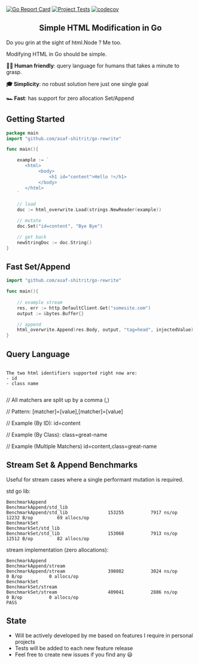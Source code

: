 [![Go Report Card](https://goreportcard.com/badge/github.com/asaf-shitrit/go-rewrite)](https://goreportcard.com/report/github.com/asaf-shitrit/go-rewrite)
[![Project Tests](https://github.com/asaf-shitrit/html-overwrite/actions/workflows/go.yml/badge.svg)](https://github.com/asaf-shitrit/html-overwrite/actions/workflows/go.yml)
[![codecov](https://codecov.io/gh/asaf-shitrit/go-rewrite/branch/main/graph/badge.svg?token=4BAB8KMGCJ)](https://codecov.io/gh/asaf-shitrit/go-rewrite)
<h2 align="center">Simple HTML Modification in Go</h2>
Do you grin at the sight of html.Node ? Me too.

Modifying HTML in Go should be simple.


**🧘🏻 Human friendly**: query language for humans that takes a minute to grasp.

**🎓 Simplicity**: no robust solution here just one single goal

**🏎 Fast**: has support for zero allocation Set/Append

## Getting Started

```go
package main
import "github.com/asaf-shitrit/go-rewrite"

func main(){

    example := `
       <html>
            <body>
                <h1 id="content">Hello !</h1>
            </body>
       </html>
    `

    // load
    doc := html_overwrite.Load(strings.NewReader(example))

    // mutate
    doc.Set("id=content", "Bye Bye")

    // get back
    newStringDoc := doc.String()
}
```

## Fast Set/Append

```go
import "github.com/asaf-shitrit/go-rewrite"

func main(){
    
    // example stream
    res, err := http.DefaultClient.Get("somesite.com")
    output := &bytes.Buffer{}

    // append
    html_overwrite.Append(res.Body, output, "tag=head", injectedValue)
}
```
## Query Language
```

The two html identifiers supported right now are:
- id
- class name


```
// All matchers are split up by a comma (,)

// Pattern:
[matcher]=[value],[matcher]=[value]

// Example (By ID):
id=content

// Example (By Class):
class=great-name

// Example (Multiple Matchers)
id=content,class=great-name

## Stream Set & Append Benchmarks

Useful for stream cases where a single 
performant mutation is required.

std go lib:
```
BenchmarkAppend
BenchmarkAppend/std_lib
BenchmarkAppend/std_lib         	  153255	      7917 ns/op	   12232 B/op	      69 allocs/op
BenchmarkSet
BenchmarkSet/std_lib
BenchmarkSet/std_lib            	  153068	      7913 ns/op	   12512 B/op	      82 allocs/op
```

stream implementation (zero allocations):
 ```
BenchmarkAppend
BenchmarkAppend/stream
BenchmarkAppend/stream          	  398082	      3024 ns/op	       0 B/op	       0 allocs/op
BenchmarkSet
BenchmarkSet/stream
BenchmarkSet/stream             	  409041	      2886 ns/op	       0 B/op	       0 allocs/op
PASS
```


## State
- Will be actively developed by me based on features I require in personal projects
- Tests will be added to each new feature release 
- Feel free to create new issues if you find any 😃
